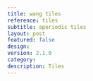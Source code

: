 ```yaml
---
title: wang tiles
reference: tiles
subtitle: aperiodic tiles
layout: post
featured: false
design: 
version: 2.1.0
category: 
description: Tiles
---
```

